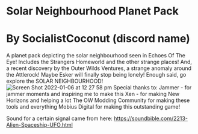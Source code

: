 # Solar Neighbourhood Planet Pack
# By SocialistCoconut (discord name)
A planet pack depicting the solar neighbourhood seen in Echoes Of The Eye! Includes the Strangers Homeworld and the other strange places! And, a recent discovery by the Outer Wilds Ventures, a strange anomaly around the Attlerock! Maybe Esker will finally stop being lonely! Enough said, go explore the SOLAR NEIGHBOURHOOD!
![Screen Shot 2022-01-06 at 12 27 58 pm](https://user-images.githubusercontent.com/76930150/148316133-634ac71f-127e-48ce-99dc-c9406f2589d0.png)
Special thanks to:
Jammer - for jammer moments and inspiring me to make this
Xen - for making New Horizons and helping a lot
The OW Modding Community for making these tools and everything
Mobius Digital for making this outstanding game!


Sound for a certain signal came from here: https://soundbible.com/2213-Alien-Spaceship-UFO.html
